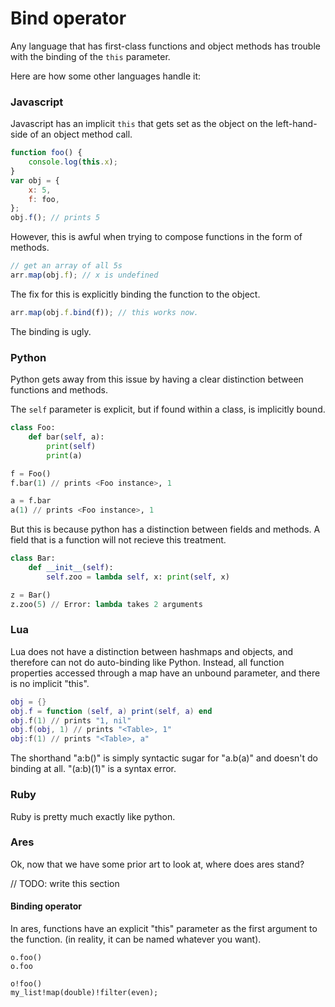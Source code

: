 # Bind operator

Any language that has first-class functions and object methods has trouble
with the binding of the `this` parameter.

Here are how some other languages handle it:

### Javascript

Javascript has an implicit `this` that gets set as the object on the
left-hand-side of an object method call.

```javascript
function foo() {
    console.log(this.x);
}
var obj = {
    x: 5,
    f: foo,
};
obj.f(); // prints 5
```

However, this is awful when trying to compose functions in the form of
methods.

```javascript
// get an array of all 5s
arr.map(obj.f); // x is undefined
```

The fix for this is explicitly binding the function to the object.

```javascript
arr.map(obj.f.bind(f)); // this works now.
```

The binding is ugly.

### Python

Python gets away from this issue by having a clear distinction between functions
and methods.

The `self` parameter is explicit, but if found within a class, is implicitly bound.

```python
class Foo:
    def bar(self, a):
        print(self)
        print(a)

f = Foo()
f.bar(1) // prints <Foo instance>, 1

a = f.bar
a(1) // prints <Foo instance>, 1
```

But this is because python has a distinction between fields and methods.  A field
that is a function will not recieve this treatment.

```python
class Bar:
    def __init__(self):
        self.zoo = lambda self, x: print(self, x)

z = Bar()
z.zoo(5) // Error: lambda takes 2 arguments
```

### Lua

Lua does not have a distinction between hashmaps and objects, and therefore can
not do auto-binding like Python.  Instead, all function properties accessed through
a map have an unbound parameter, and there is no implicit "this".

```lua
obj = {}
obj.f = function (self, a) print(self, a) end
obj.f(1) // prints "1, nil"
obj.f(obj, 1) // prints "<Table>, 1"
obj:f(1) // prints "<Table>, a"
```

The shorthand "a:b()" is simply syntactic sugar for "a.b(a)" and doesn't do binding
at all.  "(a:b)(1)" is a syntax error.

### Ruby

Ruby is pretty much exactly like python.

### Ares

Ok, now that we have some prior art to look at, where does ares stand?

// TODO: write this section

#### Binding operator

In ares, functions have an explicit "this" parameter as the first argument to the
function. (in reality, it can be named whatever you want).


```ares
o.foo()
o.foo

o!foo()
my_list!map(double)!filter(even);
```
